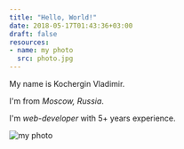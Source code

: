```yaml
---
title: "Hello, World!"
date: 2018-05-17T01:43:36+03:00
draft: false
resources:
- name: my photo
  src: photo.jpg
---
```


My name is Kochergin Vladimir.

I'm from *Moscow, Russia*.

I'm _web-developer_ with 5+ years experience.

![my photo](about/photo.jpg)
